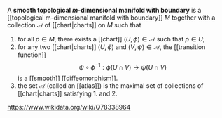 A **smooth topological $m$-dimensional manifold with boundary** is a [[topological m-dimensional manifold with boundary]] $M$ together with a collection $\mathcal A$ of [[chart|charts]] on $M$ such that 
1. for all $p\in M$, there exists a [[chart]] $(U, \phi)\in \mathcal A$ such that $p \in U$;
2. for any two [[chart|charts]] $(U,\phi)$ and $(V, \psi) \in \mathcal A$, the [[transition function]] $$\psi\circ \phi^{-1}:\phi(U\cap V)\to\psi(U\cap V)$$ is a [[smooth]] [[diffeomorphism]].
3. the set $\mathcal A$ (called an [[atlas]]) is the maximal set of collections of [[chart|charts]] satisfying 1. and 2.

https://www.wikidata.org/wiki/Q78338964